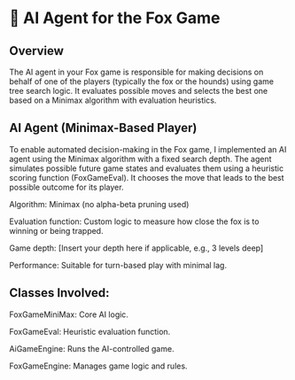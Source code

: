 # 🦊 AI Agent for the Fox Game

## Overview
The AI agent in your Fox game is responsible for making decisions on behalf of one of the players (typically the fox or the hounds) using game tree search logic. It evaluates possible moves and selects the best one based on a Minimax algorithm with evaluation heuristics.

## AI Agent (Minimax-Based Player)
To enable automated decision-making in the Fox game, I implemented an AI agent using the Minimax algorithm with a fixed search depth. The agent simulates possible future game states and evaluates them using a heuristic scoring function (FoxGameEval). It chooses the move that leads to the best possible outcome for its player.

Algorithm: Minimax (no alpha-beta pruning used)

Evaluation function: Custom logic to measure how close the fox is to winning or being trapped.

Game depth: [Insert your depth here if applicable, e.g., 3 levels deep]

Performance: Suitable for turn-based play with minimal lag.

## Classes Involved:

FoxGameMiniMax: Core AI logic.

FoxGameEval: Heuristic evaluation function.

AiGameEngine: Runs the AI-controlled game.

FoxGameEngine: Manages game logic and rules.


